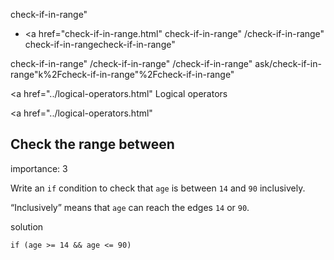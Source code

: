 check-if-in-range"

- <a href="check-if-in-range.html"
  check-if-in-range"
  /check-if-in-range"
  check-if-in-rangecheck-if-in-range"

<!-- -->

check-if-in-range"
/check-if-in-range"
/check-if-in-range"
ask/check-if-in-range"k%2Fcheck-if-in-range"%2Fcheck-if-in-range" </a>

<a href="../logical-operators.html" Logical operators</span></a>

<a href="../logical-operators.html"

## Check the range between

<span class="task__importance" title="How important is the task, from 1 to 5">importance: 3</span>

Write an `if` condition to check that `age` is between `14` and `90` inclusively.

“Inclusively” means that `age` can reach the edges `14` or `90`.

solution

    if (age >= 14 && age <= 90)
